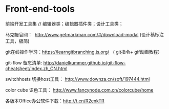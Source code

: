 # Front-end-tools
前端开发工具集
// 编辑器类；编辑器插件类；设计工具类；

马克鳗官网：  http://www.getmarkman.com/#/download-modal (设计稿标注工具，极简)

git在线操作学习：https://learngitbranching.js.org/   ( git指令+ gif动画教程）

git-flow 备忘清单: http://danielkummer.github.io/git-flow-cheatsheet/index.zh_CN.html

switchhosts 切换host工具： http://www.downza.cn/soft/197444.html

color cube 识色工具：  http://www.fancynode.com.cn/colorcube/home

各版本Office办公软件下载：http://t.cn/R2enkTR
